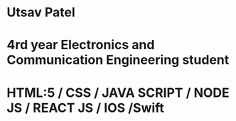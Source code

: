# Utsav Patel

# 4rd year Electronics  and Communication Engineering  student

# HTML:5 / CSS / JAVA SCRIPT / NODE JS / REACT JS / IOS /Swift
